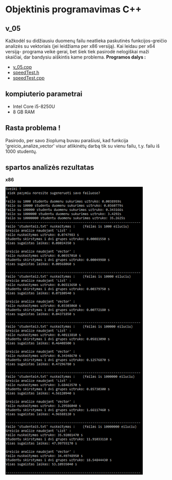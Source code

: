 # Objektinis programavimas C++

## v_05
Kažkodėl su didžiausiu duomenų failu neatlieka paskutinės funkcijos-greičio analizės su vektoriais (jei leidžiama per x86 versiją). Kai leidau per x64 versiją- programa veikė gerai, bet šiek tiek pasirodė nelogiškai maži skaičiai, dar bandysiu aiškintis kame problema.
**Programos dalys :**
* [v_05.cpp](https://github.com/siveta/first_project/blob/v_05/v_05.cpp)
* [speedTest.h](https://github.com/siveta/first_project/blob/v_05/speedTest.h)
* [speedTest.cpp](https://github.com/siveta/first_project/blob/v_05/speedTest.cpp)

## kompiuterio parametrai
* Intel Core i5-8250U
* 8 GB RAM 

## Rasta problema !
Pasirodo, per savo žioplumą buvau parašiusi, kad funkcija 'greicio_analize_vector' visur atlikinėtų darbą tik su vienu failu, t.y. failu iš 1000 studentų.

## spartos analizės rezultatas
**x86**

![](https://github.com/siveta/first_project/blob/v_05/speedTest.png)


